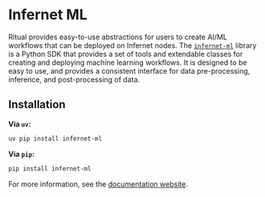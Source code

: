 # Infernet ML

Ritual provides easy-to-use abstractions for users to create AI/ML workflows that can be
deployed on Infernet nodes.
The [`infernet-ml`](https://github.com/ritual-net/infernet-ml) library is a Python SDK
that provides a set of tools and extendable classes for creating and
deploying machine learning workflows. It is designed to be easy to use, and provides a
consistent interface for data pre-processing, inference, and post-processing of data.

## Installation

**Via `uv`:**

``` bash
uv pip install infernet-ml
```

**Via `pip`:**

``` bash
pip install infernet-ml
```

For more information, see
the [documentation website](https://infernet-ml.docs.ritual.net).
